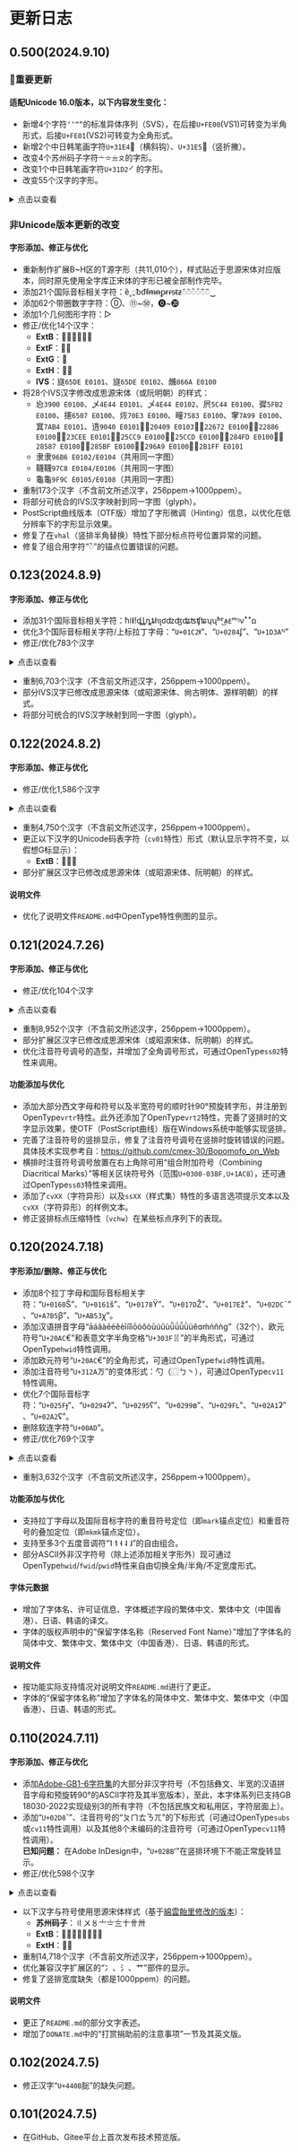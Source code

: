 # 更新日志
## 0.500(2024.9.10)
### 🎉重要更新
#### 适配Unicode 16.0版本，以下内容发生变化：
- 新增4个字符`‘’“”`的标准异体序列（SVS），在后接`U+FE00`(VS1)可转变为半角形式，后接`U+FE01`(VS2)可转变为全角形式。
- 新增2个中日韩笔画字符`U+31E4`㇤（横斜钩）、`U+31E5`㇥（竖折撇）。
- 改变4个苏州码子字符`〦〧〨〩`的字形。
- 改变1个中日韩笔画字符`U+31D2`㇒的字形。
- 改变55个汉字的字形。
<details>
<summary>点击以查看</summary>

-   - **URO**：鿽
    - **ExtA**：㐍†㐎†㐟†㐠†㐢†㓙†㔔†㕾†㖋†㖌†㖍†㖎†㖙†㖚†㖛†㖜†㖝†㖯†㖰†㖲†㖳†㗟†㗠†㗡†㗯†㘏†㘒†㤀†㪳†㫈†㾱†䎞†䜳†
    - **ExtB**：𠏘𠾺𡄨𢯘𥇀𥑭𥓉𥮟𦬑𦵠𦷾𦼠
    - **ExtC**：𪧨𪶊𫀏𫏖
    - **ExtE**：𫤬𬈜
    - **ExtF**：𭅖
    - **ExtG**：𰶑
    - **ExtH**：𲉨
    * 注：画†的汉字仅Unicode码表字形（`cv01`）发生改变，默认映射的字形不变。
</details>

### 非Unicode版本更新的改变
#### 字形添加、修正与优化
- 重新制作扩展B~H区的T源字形（共11,010个），样式贴近于思源宋体对应版本，同时原先使用全字库正宋体的字形已被全部制作完毕。
- 添加21个国际音标相关字符：ȅ˳◌͈ᵬᵭᵮᵯᵰᵱᵲᵳᵴᵵᵶ◌᷄◌᷅◌᷆◌᷇◌᷈◌᷉‿
- 添加62个带圈数字字符：⓪、⑪~㊿，⓿~⓴
- 添加1个几何图形字符：▷
- 修正/优化14个汉字：
    - **ExtB**：𡇂𤬼𤬽𥒨𥱨𩱜
    - **ExtF**：𭧹𮇸
    - **ExtG**：𰶗
    - **ExtH**：𲉟𲎥
    - **IVS**：旞󠄁`65DE E0101`、旞󠄂`65DE E0102`、虪󠄀`866A E0100`
- 将28个IVS汉字修改成思源宋体（或阮明朝）的样式：
    - 㤀󠄀`3900 E0100`、乄󠄁`4E44 E0101`、乄󠄂`4E44 E0102`、屄󠄀`5C44 E0100`、徲󠄀`5FB2 E0100`、攇󠄀`6507 E0100`、烣󠄀`70E3 E0100`、疃󠄀`7583 E0100`、窙󠄀`7A99 E0100`、窴󠄁`7AB4 E0101`、遀󠄁`9040 E0101`、𠐉󠄃`20409 E0103`、𢙲󠄀`22672 E0100`、𢢆󠄀`22886 E0100`、𣳮󠄁`23CEE E0101`、𥳉󠄀`25CC9 E0100`、𥳍󠄀`25CCD E0100`、𨓽󠄀`284FD E0100`、𨖇󠄀`28587 E0100`、𨖿󠄀`285BF E0100`、𩚩󠄀`296A9 E0100`、𫇿󠄁`2B1FF E0101`
    - 隶󠄂隶󠄄`96B6 E0102/E0104`（共用同一字图）
    - 韈󠄄韈󠄆`97C8 E0104/E0106`（共用同一字图）
    - 龜󠄅龜󠄈`9F9C E0105/E0108`（共用同一字图）
- 重制173个汉字（不含前文所述汉字，256ppem→1000ppem）。
- 将部分可统合的IVS汉字映射到同一字图（glyph）。
- PostScript曲线版本（OTF版）增加了字形微调（Hinting）信息，以优化在低分辨率下的字形显示效果。
- 修复了在`vhal`（竖排半角替换）特性下部分标点符号位置异常的问题。
- 修复了组合用字符“◌̏”的锚点位置错误的问题。

## 0.123(2024.8.9)
#### 字形添加、修正与优化
- 添加31个国际音标相关字符：ħǀǁǃȡȴȵȶɫɿʅʛʣʤʥʦʧʨʮʯʱˤ͜ᴀᴇᵐᵑⱱꜛꜜꭥ
- 优化3个国际音标相关字符/上标拉丁字母：“`U+01C2`ǂ”、“`U+0284`ʄ”、“`U+1D3A`ᴺ”
- 修正/优化783个汉字
<details>
<summary>点击以查看</summary>

-   - **ExtB**：𠇛𠗴𠜔𠧰𡖹𡙂𡚍𡭪𡱎𡱠𡳟𢅍𢑤𢑼𢑽𢓖𢘪𢜵𢡗𢥰𢰡𢱴𢴯𢹎𢻛𢿌𣆧𣐉𣔏𣕔𣡷𣤁𣥎𣥩𣧅𣧕𣨴𣯅𣯚𣳳𣵞𣷛𣸉𣹆𣿘𤁴𤃿𤈕𤊼𤌒𤌸𤌻𤎃𤎊𤎣𤎥𤏙𤏹𤐞𤐬𤐭𤑌𤑪𤑽𤒃𤒗𤒜𤓜𤓦𤕐𤖫𤗓𤗩𤗭𤗵𤘛𤘧𤙼𤛌𤛟𤛼𤜸𤜺𤝛𤞉𤟣𤟬𤟶𤠺𤡙𤡤𤡫𤣌𤣔𤥛𤧝𤧵𤨛𤪉𤪰𤪾𤫆𤫌𤫧𤭺𤰌𤰨𤰫𤱑𤱦𤱿𤲜𤲭𤲴𤳣𤴗𤴟𤼷𤼾𤽓𤽖𤽻𤾁𤾉𤾣𤾿𤿋𤿽𥀒𥀕𥀯𥀷𥁂𥁎𥁓𥁖𥂯𥂸𥃇𥃈𥃔𥃩𥄊𥄒𥅏𥅕𥆢𥆮𥆴𥇝𥇡𥇫𥈄𥈈𥈏𥉁𥊱𥊸𥊾𥋄𥋭𥌖𥌘𥍇𥍿𥎤𥎼𥏬𥏰𥐁𥑱𥓀𥓨𥔏𥔐𥔨𥕆𥕙𥗉𥗋𥗑𥗔𥗙𥗤𥗥𥘣𥞧𥟜𥟯𥠌𥠜𥠻𥡎𥡖𥡻𥢔𥢣𥢮𥢰𥣜𥣥𥣫𥤈𥤎𥨊𥫪𥬪𥭥𥭬𥭳𥮤𥮮𥮯𥯕𥯣𥯬𥰰𥰳𥱂𥲉𥲔𥲦𥲪𥲭𥳜𥳸𥳹𥴒𥵒𥵢𥵵𥵶𥵼𥶖𥶟𥶢𥷄𥷐𥷔𥷙𥷟𥷱𥹆𥹹𥺜𥼓𥽃𥽒𦉶𦊗𦋇𦋳𦌃𦌋𦌓𦌡𦌭𦍈𦍬𦏗𦒾𦓀𦓔𦓘𦓢𦘡𦙡𦛹𦜉𦜎𦜳𦝸𦞈𦞞𦠌𦡘𦡩𦡼𦢊𦢭𦢯𦢰𦢹𦣉𦤁𦤗𦤿𦥣𦥱𦦋𦦐𦦔𦦥𦦾𦫔𦫜𦫞𦫟𦬒𦬡𦭾𦮇𦮕𦮮𦰮𦰲𦱵𦴁𦴆𦴈𦶐𦷙𦷢𦸢𦺺𦺻𦺾𦻋𦻎𦼌𦼐𦼳𦼴𦽋𦽢𦽩𦽭𦾑𦾺𦿆𧀆𧀘𧀪𧀫𧀬𧀭𧀵𧁰𧁾𧂊𧂋𧂦𧃜𧃢𧃬𧃱𧄏𧄙𧄻𧅀𧅡𧅾𧆗𧇿𧈔𧋚𧌌𧌒𧌛𧌝𧌡𧍓𧍭𧍵𧎄𧏄𧏍𧏥𧐀𧐓𧐭𧐮𧐯𧐰𧑘𧑬𧑮𧒁𧒃𧒢𧓜𧓩𧓽𧓾𧔁𧔱𧕦𧕵𧖠𧖯𧖺𧖽𧗛𧢆𧯁𧯢𧰆𧰚𧰬𧰭𧱗𧲐𧲢𧲶𧳿𧴌𧴓𧴦𧶻𧷅𧷌𧹈𧹾𧺄𧺳𧻜𧻫𧻬𧻻𧻽𧼟𧾜𧾶𧿕𧿮𨀔𨀭𨁞𨁢𨂬𨂸𨃦𨄆𨄎𨅨𨅲𨅴𨇅𨇫𨋈𨋬𨌐𨌦𨌸𨏓𨏮𨐃𨛛𨛷𨛹𨝌𨝟𨝩𨝬𨞃𨞢𨞷𨟋𨧏𨧭𨧳𨧴𨨬𨩹𨪄𨪎𨪖𨪻𨫖𨭊𨭹𨮆𨮓𨮪𨮰𨮷𨮾𨯀𨯜𨯺𨰵𨰷𨴡𨵉𨵫𨵴𨵵𨷮𨹤𨺅𨺬𨻾𨼖𨽫𨾂𨾄𩇧𩇨𩈊𩈟𩈦𩉀𩉖𩊢𩊷𩌊𩌤𩌿𩍁𩍄𩍩𩎑𩐆𩐉𩐍𩐎𩐏𩐖𩑛𩓺𩔘𩔞𩔤𩖋𩖏𩖒𩖧𩗝𩗸𩘃𩘡𩘵𩘺𩙎𩙐𩙖𩚁𩠮𩠰𩡍𩡟𩡷𩢚𩣦𩦛𩧒𩧕𩧗𩵑𩸊𩸓𩹌𩹒𩹞𩹼𩺟𩺷𩻉𩻞𩻯𩼐𩼛𩼥𩽅𩽍𩽘𩽣𩽬𩽯𩾘𩾜𩾣𩾸𩿼𪀧𪁊𪁐𪁯𪁻𪂅𪂜𪂝𪂡𪂩𪃉𪃌𪄁𪄐𪄗𪄭𪄯𪅈𪅊𪅗𪅺𪅼𪆙𪆜𪆺𪇀𪇆𪇈𪇙𪇞𪇠𪇺𪇾𪈇𪈈𪈌𪈔𪈞𪈱𪉳𪌛𪍙𪍝𪍤𪍪𪍫𪎃𪑆𪑓𪑹𪑻𪒃𪒍𪒚𪒢𪒣𪒩𪒺𪓁𪓕𪓛𪓣𪓤𪓨𪓲𪓻𪔀𪔐𪚾𪚿
    - **ExtC**：𪝶𪟰𪠦𪡒𪨳𪮓𪮾𪯘𪱞𪲴𪳚𪴸𪽧𫊼𫖐𫛵𫜑𫜓𫜔
    - **ExtE**：𫤂𫤵𫥦𫥹𫦆𫦛𫧺𫩈𫩲𫪔𫬴𫭄𫯴𫯶𫲜𫴈𫵪𫶦𫶭𫸞𫹿𫻨𫻿𫽏𬅡𬅰𬆐𬇻𬈒𬋮𬌪𬍈𬏙𬐔𬐳𬖳𬙕𬙦𬙳𬚮𬛱𬛶𬝙𬝼𬞗𬢹𬥒𬥝𬥫𬨀𬪡𬪥𬯕𬱊𬹎𬹞𬹠𬹡𬹢
    - **ExtF**：𭃏𭃐𭓁𭚛𭥊𭨢𭫣𭮜𮁒𮅌𮇠𮑆𮔾𮕏𮝃
    - **ExtG**：𰒠𰔹𰕒𰖦𰖾𰝭𰝵𰟝𰠌𰠰𰢕𰦋𰩱𰪚𰮶𰯕𰯚𰯞𰯤𰯫𰰃𰰙𰰼𰻿𰽈𱄲𱄷
    - **IVS**: 倰󠄁`5030 E0101`、啇󠄁`5547 E0101`、噂󠄃`5642 E0103`、 夅󠄁`5905 E0101`、挽󠄂`633D E0102`、泧󠄁`6CE7 E0101`、猶󠄄`7336 E0104`、猶󠄅`7336 E0105`、筵󠄃`7B75 E0103`、迣󠄁`8FE3 E0101`、迱󠄂`8FF1 E0102`、逯󠄁`902F E0101`、遨󠄁`9068 E0101`、遨󠄂`9068 E0102`、釁󠄃`91C1 E0103`、鏠󠄀`93E0 E0100`、霆󠄂`9706 E0102`、韠󠄁`97E0 E0101`、鱁󠄂`9C41 E0102`
</details>

- 重制6,703个汉字（不含前文所述汉字，256ppem→1000ppem）。
- 部分IVS汉字已修改成思源宋体（或昭源宋体、尙古明体、源样明朝）的样式。
- 将部分可统合的IVS汉字映射到同一字图（glyph）。
## 0.122(2024.8.2)
#### 字形添加、修正与优化
- 修正/优化1,586个汉字
<details>
<summary>点击以查看</summary>

-   - **ExtB**：𠀚𠀬𠀸𠁩𠂦𠃁𠄑𠅡𠅹𠅽𠆒𠆮𠆶𠆹𠆺𠈩𠊏𠊭𠊶𠋤𠋴𠌕𠌠𠌬𠍜𠍡𠎟𠎡𠎯𠎰𠎳𠏇𠏾𠐂𠐽𠐿𠑍𠑑𠑞𠑣𠑯𠑵𠒁𠒆𠓜𠓶𠓸𠔇𠔸𠕝𠕟𠕪𠕰𠕹𠖗𠖟𠖪𠖵𠗍𠘋𠘤𠘽𠙗𠙥𠙺𠚃𠚊𠚗𠚠𠚻𠛂𠛘𠛝𠛦𠛲𠜇𠜊𠜩𠝙𠝥𠝩𠝽𠞽𠟃𠟉𠟡𠟭𠟴𠟷𠠌𠠍𠠤𠠥𠠧𠡡𠡫𠡸𠡹𠢃𠢕𠢠𠢣𠢪𠢵𠢺𠣇𠣉𠣣𠣥𠣨𠣮𠣹𠤉𠤚𠤝𠤱𠤻𠥃𠥌𠥕𠥖𠥚𠥜𠥟𠥦𠦁𠦋𠦨𠧑𠧢𠨂𠨆𠨗𠨟𠨣𠨦𠨩𠩍𠩹𠪪𠪯𠪶𠬀𠬘𠬥𠬫𠬰𠬼𠬿𠭆𠭉𠭏𠭘𠭙𠭜𠭣𠭧𠭰𠭶𠭽𠭾𠮆𠮎𠮘𠳅𠳍𠴀𠴯𠴾𠴿𠵪𠵬𠶫𠶰𠶵𠶾𠶿𠷆𠷟𠷼𠸹𠹄𠹆𠹐𠺞𠻖𠽣𠽴𠽷𠽼𠾑𠿓𠿝𡀐𡀸𡁨𡂝𡂦𡃠𡃥𡃪𡃸𡄗𡄛𡅱𡅶𡆐𡆔𡇠𡇶𡇾𡈯𡈵𡉄𡊴𡋡𡋪𡋫𡋳𡋶𡌫𡍊𡍳𡍴𡍸𡎕𡎧𡎷𡎹𡏀𡏘𡏙𡏫𡏴𡐎𡐏𡐢𡐩𡑁𡑃𡑅𡑊𡑐𡑠𡑦𡑷𡑹𡑺𡒏𡒒𡒖𡒤𡒩𡒼𡓑𡓙𡓝𡓲𡓴𡓵𡔅𡔇𡔈𡔌𡔕𡔨𡔰𡔱𡔵𡔸𡕂𡕌𡕛𡕼𡖄𡖚𡖳𡗕𡗛𡗱𡗽𡘍𡘨𡙊𡙔𡙙𡙮𡙳𡙷𡚇𡚓𡛑𡝍𡞣𡞮𡣍𡣎𡤺𡥠𡦎𡩂𡩄𡩪𡪘𡫏𡬰𡬺𡬻𡭆𡭓𡭠𡮟𡮡𡯌𡯐𡯕𡯖𡯙𡯢𡯥𡯨𡯰𡯴𡯺𡯻𡯽𡯿𡰎𡰧𡰳𡰸𡱃𡱋𡱌𡱜𡱯𡱲𡱽𡲂𡲕𡲜𡲴𡳆𡳈𡳬𡳸𡴑𡴠𡴺𡴻𡵀𡶓𡷘𡺡𡻡𡾹𡿼𢀚𢀠𢀣𢀪𢀷𢀾𢁂𢁛𢁝𢁤𢁬𢁳𢁹𢂋𢂺𢃹𢄁𢄅𢄉𢄗𢄜𢄞𢄤𢄬𢅉𢅊𢅠𢅸𢅽𢆌𢆛𢌦𢌵𢌾𢍈𢍖𢍗𢍚𢍯𢍱𢐻𢑑𢑕𢑯𢑸𢒃𢒊𢒜𢒲𢒴𢓞𢓼𢔗𢕏𢕞𢕺𢖃𢖔𢘖𢘗𢘺𢙷𢚦𢚬𢛖𢛝𢛪𢜣𢜦𢜩𢜮𢜯𢜹𢝑𢝓𢝔𢝲𢝺𢝼𢞎𢞧𢟡𢟨𢟽𢡃𢡶𢢎𢣍𢣞𢣟𢣲𢣳𢤂𢤅𢤈𢤋𢤔𢤘𢤙𢤫𢤰𢤶𢤷𢥡𢦑𢦖𢦝𢦡𢦤𢦳𢦹𢦺𢧕𢧙𢧠𢧶𢧹𢨇𢨗𢨮𢩂𢩈𢩌𢩏𢩓𢩔𢩖𢩞𢩠𢪎𢪺𢬫𢬬𢮋𢮢𢰣𢱳𢱺𢳌𢳗𢴡𢴱𢵇𢷌𢸯𢹄𢹏𢹙𢹰𢹳𢻣𢼀𢼠𢼥𢼱𢼹𢽀𢽸𢾦𢿩𢿷𣀄𣀍𣀔𣀘𣀙𣀦𣀿𣁀𣁙𣁻𣂑𣂼𣃇𣅦𣅷𣆎𣇖𣇯𣈌𣉺𣊝𣊪𣊵𣊸𣋍𣋗𣌘𣌭𣌼𣍄𣍤𣎨𣏝𣏶𣏸𣐃𣑧𣑨𣒸𣓇𣓘𣓚𣓛𣓜𣔖𣕊𣕎𣖾𣗲𣗺𣗻𣘪𣙲𣙴𣙽𣚄𣚏𣚤𣛓𣛺𣜨𣜽𣝆𣝎𣝜𣞹𣞺𣟈𣟉𣟎𣟑𣟼𣡗𣡠𣡰𣡼𣢀𣢭𣢰𣣐𣣰𣣾𣤛𣤴𣤷𣥋𣥔𣥶𣥿𣦀𣦐𣦞𣦨𣦫𣦴𣨀𣨗𣨬𣩉𣩪𣩭𣩺𣩾𣪡𣫉𣫘𣫜𣫝𣫥𣫶𣬎𣬐𣬔𣬕𣮳𣯨𣰄𣰆𣰚𣰧𣰸𣱁𣱉𣱕𣱜𣱯𣱻𣲃𣲎𣲔𣲝𣲢𣳣𣴕𣴡𣶠𣸎𣸐𣸑𣹈𣹑𣹢𣹬𣹹𣹻𣺇𣺱𣺳𣼙𣼥𣽈𣽉𣽔𣾥𣾰𣿢𤀢𤀥𤀦𤀲𤀵𤂃𤂸𤂾𤃘𤃫𤃹𤄨𤅌𤅠𤅽𤆆𤆋𤆚𤆜𤆽𤇠𤈑𤈗𤈥𤈫𤉴𤊛𤊝𤊮𤋆𤌐𤏞𤑴𤑶𤑺𤔒𤕢𤕱𤕳𤕽𤕾𤖌𤖐𤖟𤗺𤘑𤚄𤚷𤛙𤜃𤟩𤫬𤫼𤬕𤬘𤬛𤬜𤬤𤬦𤭌𤭑𤮭𤯎𤱁𤱉𤱓𤲒𤳼𤴞𤴴𤵰𤶌𤶝𤷀𤷙𤷜𤷨𤸀𤸋𤸬𤸶𤸹𤹉𤹝𤺜𤻀𤻵𤼈𥁱𥃐𥄇𥆆𥆦𥆸𥋀𥋰𥌲𥍁𥑕𥔊𥕡𥕺𥕼𥚪𥝄𥝈𥝊𥟷𥡁𥢁𥢖𥣤𥤴𥤵𥤽𥥎𥥔𥥠𥥡𥥹𥥺𥦒𥦞𥦥𥦫𥦶𥦺𥦻𥦿𥧃𥧋𥧑𥧕𥧚𥧛𥧝𥧠𥧬𥧮𥧰𥧱𥧲𥧵𥧶𥧸𥧾𥨅𥨇𥨉𥨍𥨐𥨒𥨓𥨘𥨤𥨱𥨶𥨹𥩁𥩅𥩆𥩔𥩼𥪛𥪿𥫉𥮢𥯯𥯲𥰀𥱧𥲇𥳪𥴧𥴹𥶘𥶫𥷬𥺣𥿏𥿞𥿩𥿭𥿱𥿷𦀙𦁄𦁇𦁷𦂂𦂋𦂑𦂚𦃢𦃫𦄯𦄱𦅒𦅓𦅵𦆍𦆡𦆢𦆧𦇸𦉃𦉝𦉢𦋪𦍇𦍱𦎄𦎇𦎤𦎪𦏜𦏨𦐗𦐡𦑂𦑋𦑻𦒟𦓻𦕉𦖎𦖥𦗚𦗧𦗭𦙧𦚙𦜻𦞘𦠃𦣟𦣽𦤂𦤆𦤊𦤍𦤳𦤵𦤻𦥂𦥋𦥐𦦇𦦈𦦑𦦒𦦙𦦣𦦤𦦪𦦯𦦺𦦻𦧅𦨲𦩙𦪀𦪮𦪰𦫉𦫒𦫶𦫻𦭟𦮓𦯄𦯆𦯋𦯍𦯘𦯩𦯫𦯭𦰷𦰺𦱌𦱘𦱚𦱡𦱨𦱪𦱴𦱶𦱹𦳠𦳴𦳺𦴃𦴔𦴙𦴜𦵤𦵬𦵲𦵳𦵴𦵵𦵶𦵹𦶋𦷝𦷠𦷲𦷳𦷶𦷿𦸂𦸌𦸕𦸫𦸱𦹪𦺊𦻍𦼉𦼓𦽡𦿛𧂖𧃗𧃙𧃚𧄾𧅍𧇏𧇑𧇝𧇭𧇻𧈌𧈗𧈞𧐜𧕕𧗣𧗫𧘦𧘨𧘩𧙩𧚒𧚲𧛙𧛫𧜈𧜝𧜫𧜬𧝒𧝸𧝾𧞂𧞃𧞏𧞚𧞫𧡤𧡩𧡬𧢦𧢫𧢬𧢰𧢱𧢾𧣁𧣥𧣯𧣿𧤅𧤊𧤡𧤪𧥕𧥘𧥝𧥲𧥿𧦎𧦒𧦥𧦫𧦬𧧁𧧔𧧟𧧹𧨭𧨻𧩖𧩠𧩥𧩳𧫋𧫜𧫟𧫣𧫧𧫷𧬊𧬌𧭍𧭐𧭒𧭳𧭹𧭺𧭻𧮊𧮎𧮑𧮥𧰛𧲜𧵒𧹷𧹺𧺜𧺲𧺹𧺿𧻎𧻔𧻖𧼚𧼨𧼳𧼴𧽉𧽊𧽕𧽝𧽞𧽠𧽣𧽥𧽦𧽧𧽴𧽶𧽷𧽿𧾍𨁀𨂓𨅩𨈔𨈗𨈺𨈼𨉃𨉝𨉬𨊀𨊆𨊓𨊖𨋿𨍔𨐴𨓀𨓟𨓱𨓹𨔚𨔜𨔪𨔬𨔹𨕔𨕕𨖐𨖱𨖹𨗼𨘕𨘳𨘵𨙺𨙼𨚏𨚑𨚖𨛀𨛂𨛄𨛝𨜆𨜉𨜘𨝑𨞀𨞈𨞊𨞾𨟄𨟆𨟎𨟪𨠀𨠤𨠷𨡐𨡤𨡪𨡳𨢛𨢡𨢢𨢧𨣇𨣊𨣔𨣦𨣯𨣶𨮖𨮲𨯢𨱥𨱧𨱿𨲁𨲣𨲼𨴚𨸑𨸳𨹌𨹩𨹾𨺔𨺜𨺦𨺵𨻑𨻒𨻔𨻭𨻺𨻻𨼍𨼐𨼿𨽌𨽎𨽨𨾁𨾅𨾆𨾋𨾌𨾐𨾛𨾦𨾩𨾶𨾹𨾺𨿩𨿵𨿶𩀀𩀄𩀅𩀊𩀠𩀥𩀧𩀮𩁂𩁕𩁚𩁥𩁪𩁰𩃌𩃞𩃶𩅧𩅾𩆀𩆚𩈱𩉆𩋓𩎒𩎗𩎘𩎙𩎜𩎫𩎮𩎵𩎽𩏉𩏌𩏏𩏐𩏔𩏚𩏜𩏠𩏨𩏵𩐐𩐕𩐧𩐱𩐻𩖉𩖢𩘅𩘚𩘜𩙒𩙔𩚏𩜾𩝸𩞂𩟷𩟸𩡼𩢘𩣿𩤟𩤧𩤹𩥁𩥗𩥵𩦣𩦺𩦼𩧆𩩭𩪧𩫺𩬂𩬓𩬵𩬷𩬹𩭒𩭚𩭯𩭳𩮏𩮒𩮖𩮙𩮠𩮰𩯃𩯓𩯘𩯡𩯤𩯱𩯸𩱔𩱙𩳻𩴄𩴋𩴭𩸖𩸡𩸪𩺃𩺯𩾮𩿅𪀋𪀘𪀝𪁍𪁧𪁲𪁷𪁿𪂑𪂣𪂦𪂪𪂫𪂭𪃂𪃜𪅏𪅚𪆎𪆪𪇂𪇉𪇥𪇹𪈰𪉀𪉵𪊍𪊏𪊨𪊩𪊱𪋅𪋆𪋚𪋜𪋨𪋩𪋹𪎞𪎣𪎨𪎪𪎲𪐮𪑧𪑮𪑱𪑼𪒥𪓃𪓓𪓡𪓮𪓰𪓹𪓼𪓾𪔆𪔥𪔫𪔹𪔺𪔽𪔾𪕀𪕂𪕃𪕇𪕎𪕏𪕒𪕓𪕔𪕚𪕝𪕠𪕤𪕦𪕧𪕨𪕩𪕬𪕯𪕴𪕷𪕸𪕹𪕺𪕾𪖉𪖊𪖍𪖣𪖿𪗐𪗣𪗥𪗭𪗮𪗸𪘋𪘔𪘗𪘥𪘭𪘴𪘻𪘼𪙱𪚌𪚙𪚞𪚢𪚷𪚼𪛂
    - **ExtC**：𪝥𪟱𪧒𪧯𪧳𪫛𪭖𪰄𪴿𪵓𪵣𫌰𫎺𫎽𫜌𫜜
    - **ExtE**：𫤶𫤷𫧚𫨧𫨪𫩞𫮘𫯷𫰩𫰶𫱲𫱴𫲌𫲶𫲹𫳆𫳊𫳌𫳔𫳣𫳦𫳯𫳰𫳼𫴎𫴛𫴪𫶖𫶹𫸁𫸢𫸲𫺟𬀇𬆩𬆳𬎬𬔟𬛨𬛳𬜂𬡑𬡝𬡼𬣃𬥕𬦐𬩗𬩫𬪱𬪷𬰎𬸺𬹟𬺠
    - **ExtF**：𭁑𭖕𭚭𮆩𮓎𮖏𮚵
    - **ExtG**：𰆂𰆨𰍒𰎊𰒇𰗷𰘒𰙇𰚌𰝘𰞆𰟹𰠣𰢜𰢟𰢥𰣡𰥫𰥱𰮨𰲝𰴍𰶫𰶮𰷷𰺼𰻻𰽌𱀲𱀾𱁎𱁿𱂀𱄐𱆐𱈧𱈿𱉄
</details>

- 重制4,750个汉字（不含前文所述汉字，256ppem→1000ppem）。
- 更正以下汉字的Unicode码表字符（`cv01`特性）形式（默认显示字符不变，以假想G标显示）：
    - **ExtB**：𠋆𡺎𦻘
- 部分扩展区汉字已修改成思源宋体（或昭源宋体、阮明朝）的样式。
#### 说明文件
- 优化了说明文件`README.md`中OpenType特性例图的显示。
## 0.121(2024.7.26)
#### 字形添加、修正与优化
- 修正/优化104个汉字
<details>
<summary>点击以查看</summary>

-   - **ExtB**：𠆜𡀕𡄱𡆞𡕜𡖽𡙧𡜚𡨓𢐼𢴞𢸝𢿔𣚓𤃅𤄋𤎏𤎟𤑈𤓺𤭶𤰡𤺦𤼕𤽵𥡾𥨗𥴿𦁜𦍓𦨤𦩳𦴘𦾖𧄺𧒬𧞐𧭩𧮯𧻐𧻪𧻭𧼍𨇵𨎭𨒈𨘬𨢩𨤲𨱪𨱽𨽖𨾲𨿫𩅠𩆈𩆥𩏮𩕵𩘄𩛒𩞃𩩶𩳹𩵀𪋙𪏂𪕁𪕐𪘟𪙬𪛁𪛇
    - **ExtC**：𪜘𪜚𪲂𫂷
    - **ExtE**：𫡔𫡪𫡭𫡮𫡯𫦇𫧦𫫤𫬊𫴍𫴜𫴽𬀫𬏹𬦼𬲑
    - **ExtH**：𱎃𱎋𱎌𱔩𱙨𱥭𱺇𱿄𲃼𲄆𲋓
</details>

- 重制8,952个汉字（不含前文所述汉字，256ppem→1000ppem）。
- 部分扩展区汉字已修改成思源宋体（或昭源宋体、阮明朝）的样式。
- 优化注音符号调号的造型，并增加了全角调号形式，可通过OpenType`ss02`特性来调用。
#### 功能添加与优化
- 添加大部分西文字母和符号以及半宽符号的顺时针90°预旋转字形，并注册到OpenType`vrtr`特性。此外还添加了OpenType`vrt2`特性，完善了竖排时的文字显示效果，使OTF（PostScript曲线）版在Windows系统中能够实现竖排。
- 完善了注音符号的竖排显示，修复了注音符号调号在竖排时旋转错误的问题。具体技术实现参考自：https://github.com/cmex-30/Bopomofo_on_Web
- 横排时注音符号调号放置在右上角除可用“组合附加符号（Combining Diacritical Marks）”等相关区块符号外（范围`U+0300-038F,U+1AC8`），还可通过OpenType`ss03`特性来调用。
- 添加了`cvXX`（字符异形）以及`ssXX`（样式集）特性的多语言选项提示文本以及`cvXX`（字符异形）的样例文本。
- 修正竖排标点压缩特性（`vchw`）在某些标点序列下的表现。
## 0.120(2024.7.18)
#### 字形添加/删除、修正与优化
- 添加8个拉丁字母和国际音标相关字符：“`U+0160`Š”、“`U+0161`š”、“`U+0178`Ÿ”、“`U+017D`Ž”、“`U+017E`ž”、“`U+02DC`˜”、“`U+A7B5`ꞵ”、“`U+AB53`ꭓ”。
- 添加汉语拼音字母“āáǎàēéěèīíǐìōóǒòūúǔùǖǘǚǜüêɑḿńňǹɡ”（32个）、欧元符号“`U+20AC`€”和表意文字半角空格“`U+303F`〿”的半角形式，可通过OpenType`hwid`特性调用。
- 添加欧元符号“`U+20AC`€”的全角形式，可通过OpenType`fwid`特性调用。
- 添加注音符号“`U+312A`ㄪ”的变体形式：勺（⿴ㄅ丶），可通过OpenType`cv11`特性调用。
- 优化7个国际音标字符：“`U+025F`ɟ”、“`U+0294`ʔ”、“`U+0295`ʕ”、“`U+0299`ʙ”、“`U+029F`ʟ”、“`U+02A1`ʡ”、“`U+02A2`ʢ”。
- 删除软连字符“`U+00AD`­”。
- 修正/优化769个汉字
<details>
<summary>点击以查看</summary>

-   - **ExtB**：𠁏𠎱𠒾𠓽𠗨𠙬𠛒𠜷𠢆𠣀𠧘𠧡𠫠𠴷𠵤𠵹𠷔𠸰𠸳𠹔𠻤𠾰𠾲𠿡𡁀𡁎𡂙𡂧𡂩𡃢𡃩𡃯𡅥𡅾𡉙𡘏𡘐𡘬𡙀𡙬𡙻𡛿𡜷𡝏𡝑𡝡𡟳𡠉𡠗𡠹𡡖𡡛𡢁𡢎𡣡𡣯𡣿𡤋𡤛𡤞𡤸𡥜𡦣𡦱𡧒𡧚𡧤𡧪𡧰𡨆𡨞𡨢𡨾𡩝𡩦𡩨𡩻𡪏𡪙𡪡𡪤𡪴𡫞𡫤𡫬𡬅𡬓𡭷𡮿𡯍𡱷𡲠𡲪𡳙𡳡𡴟𡴮𡴼𡵖𡵵𡶌𡶏𡶲𡷋𡷗𡷛𡷡𡷨𡷽𡷿𡸅𡸟𡸤𡸫𡸬𡹊𡹋𡹐𡹙𡹜𡹴𡹶𡺂𡺟𡺠𡺷𡻊𡻞𡻟𡻻𡼚𡼺𡽜𡽬𡽽𡾝𡾺𡾿𡿉𢀶𢃂𢄆𢄐𢄨𢅂𢅢𢅨𢈃𢉈𢉘𢉫𢉹𢊗𢊺𢋒𢍨𢎕𢎖𢏩𢏪𢏼𢐝𢑌𢑷𢒱𢔘𢕈𢕛𢕾𢗙𢛠𢜶𢝃𢞘𢞰𢟿𢥁𢥯𢦗𢧘𢧰𢧾𢨁𢨌𢨪𢩆𢩕𢩗𢩘𢩢𢪍𢪪𢬴𢲘𢳋𢴨𢵂𢶂𢶳𢸆𢸬𢺄𢺕𢺢𢻻𢽍𢽛𢾁𢾑𢿨𢿭𣀎𣀤𣀩𣀷𣀻𣁊𣃪𣃼𣃽𣃿𣄑𣄕𣄣𣄮𣄰𣆍𣊄𣋥𣏣𣚍𣛻𣝒𣝘𣟅𣟱𣠐𣢎𣢐𣢚𣣷𣤂𣤃𣤠𣤦𣤱𣥊𣥻𣥼𣧒𣧖𣩹𣩻𣪄𣪇𣪐𣪫𣪳𣫩𣯋𣯌𣯛𣯲𣲡𣳝𣴪𣶌𣹦𣻣𣻦𣼚𣽢𣽲𣾤𣾨𣾲𣿄𤁢𤂁𤄘𤄧𤅑𤆙𤆰𤆴𤉝𤉧𤌆𤌉𤌽𤎧𤎮𤎷𤏭𤑾𤔚𤔰𤕭𤗶𤙾𤚈𤚎𤚜𤚪𤚫𤛆𤛎𤛛𤜄𤟏𤟫𤠯𤢢𤢪𤦇𤩉𤩣𤩨𤩪𤪐𤪑𤬖𤭎𤭦𤮁𤮕𤮖𤯢𤲗𤶆𤷊𤷸𤸃𤸲𤹊𤺎𤻈𤻢𤻲𤼋𤽰𤿯𥀊𥀰𥁅𥃀𥃏𥄳𥅟𥅢𥅥𥇐𥉸𥊭𥋑𥋫𥎗𥏕𥏭𥐃𥔑𥕇𥕳𥗶𥚬𥚼𥛙𥜣𥜶𥝑𥟔𥟽𥠎𥠴𥡤𥢑𥣩𥥨𥧷𥧻𥨝𥩂𥮪𥸨𥻈𥻉𥻫𥻰𥼇𥼊𥽏𦃉𦃍𦄘𦄙𦄜𦅄𦅏𦆃𦆇𦆬𦆿𦈪𦈫𦈸𦊐𦊰𦋣𦋯𦋵𦌁𦏷𦐆𦐟𦐨𦐼𦒝𦒪𦗐𦘤𦙴𦛀𦜶𦜼𦝚𦟅𦟔𦟘𦠒𦡀𦢻𦥆𦥍𦥎𦦅𦨓𦩖𦩗𦲭𦴐𦸓𦼊𦽲𦾓𦾫𦿓𧀍𧀢𧂠𧂥𧅆𧆌𧈂𧈽𧉍𧉜𧉢𧌈𧍫𧏩𧏹𧐴𧑅𧑔𧑕𧒱𧓄𧓬𧓺𧔧𧔨𧖊𧖍𧗉𧗋𧗜𧜊𧝫𧠨𧣹𧤈𧥁𧧠𧨛𧩁𧩗𧩜𧩴𧩾𧬎𧬿𧭤𧭸𧭽𧰓𧰥𧰯𧱉𧱵𧲀𧵧𧸛𧸧𧸸𧸿𧻧𧻰𧼞𧽟𧽻𧾉𧾚𧾢𨀇𨁌𨁷𨃠𨅙𨅪𨆨𨇰𨈙𨉤𨉵𨌋𨍕𨍨𨍴𨍹𨎈𨎍𨏊𨏲𨐱𨓼𨖺𨗤𨗪𨡕𨣑𨣝𨣰𨦗𨦷𨧒𨧩𨪋𨪴𨬙𨮔𨰅𨱩𨲋𨲥𨲨𨴤𨵂𨷘𨷳𨺥𨼣𨾣𨾬𩀚𩀷𩁒𩂃𩂄𩂙𩂝𩂥𩂨𩂫𩂴𩂺𩃄𩃔𩃘𩄌𩄗𩄟𩄥𩄪𩄬𩄽𩄾𩅁𩅂𩅃𩅨𩅩𩅪𩆅𩆉𩆌𩆗𩆙𩆫𩆰𩆷𩇒𩇞𩇿𩈎𩊎𩊕𩋾𩎚𩎠𩎨𩎱𩎴𩏑𩏒𩏙𩏪𩏯𩏻𩒜𩔄𩕓𩕠𩕻𩕽𩘂𩘿𩙂𩛹𩛺𩜮𩞆𩟦𩟨𩟮𩟶𩤐𩦡𩦫𩧖𩩥𩩧𩫎𩫒𩫚𩫳𩮝𩮺𩯢𩰁𩲬𩷰𩹔𩹡𩹶𩺝𩺱𩺺𩺼𩻀𩻊𩻖𩼂𩼎𩼔𩼹𩽀𩽎𩽐𩽲𩿉𪂓𪃈𪄀𪊉𪊐𪊒𪊗𪊚𪋏𪋣𪌠𪍉𪍭𪎕𪏋𪏒𪏟𪑀𪑢𪒝𪔮𪔻𪔼𪔿𪕆𪕍𪕕𪕣𪕳𪕽𪖀𪘜𪘯𪙄𪚉𪚊𪚻
    - **ExtC**：𪥪𪧝𪪶𪯙𪯽𪴕𪺈𫀳𫁤𫇓𫖍
    - **ExtE**：𫣬𫧘𫧙𫩁𫬌𫯉𫯎𫯢𫳨𫳮𫳸𫴄𫴅𫴌𫴫𫸠𫸦𫹸𫺐𫾷𫿌𫿏𫿢𬆻𬊆𬌧𬑥𬑪𬗧𬛷𬛼𬢅𬢚𬦒𬦟𬯗𬱇𬳭
    - **ExtF**：𭜰𭨅𭩔𭶈𮇱
    - **ExtG**：𰖑𰟶𰥇𰮌𰯨𱁛𱁨
    - **ExtH**：𱭢
</details>

- 重制3,632个汉字（不含前文所述汉字，256ppem→1000ppem）。
#### 功能添加与优化
- 支持拉丁字母以及国际音标字符的重音符号定位（即`mark`锚点定位）和重音符号的叠加定位（即`mkmk`锚点定位）。
- 支持至多3个五度音调符“˥ ˦ ˧ ˨ ˩”的自由组合。
- 部分ASCII外非汉字符号（除上述添加相关字形外）现可通过OpenType`hwid`/`fwid`/`pwid`特性来自由切换全角/半角/不定宽度形式。
#### 字体元数据
- 增加了字体名、许可证信息、字体概述字段的繁体中文、繁体中文（中国香港）、日语、韩语的译文。
- 字体的版权声明中的“保留字体名称（Reserved Font Name）”增加了字体名的简体中文、繁体中文、繁体中文（中国香港）、日语、韩语的形式。
#### 说明文件
- 按功能实际支持情况对说明文件`README.md`进行了更正。
- 字体的“保留字体名称”增加了字体名的简体中文、繁体中文、繁体中文（中国香港）、日语、韩语的形式。
## 0.110(2024.7.11)
#### 字形添加、修正与优化
- 添加[Adobe-GB1-6字符集](https://github.com/adobe-type-tools/Adobe-GB1)的大部分非汉字符号（不包括彝文、半宽的汉语拼音字母和预旋转90°的ASCII字符及其半宽版本），至此，本字体系列已支持GB 18030-2022实现级别3的所有字符（不包括民族文和私用区，字符层面上）。
- 添加“`U+02D8`˘”、注音符号的“ㄆㄇㄊㄋㄫ”的下标形式（可通过OpenType`subs`或`cv11`特性调用）以及其他8个未编码的注音符号（可通过OpenType`cv11`特性调用）。<br>
**已知问题：** 在Adobe InDesign中，“`U+02BB`ʻ”在竖排环境下不能正常旋转显示。
- 修正/优化598个汉字
<details>
<summary>点击以查看</summary>

-   - **ExtB**：𠄣𠆁𠈨𠈺𠈿𠋽𠌚𠒋𠒨𠔨𠙙𠚆𠛙𠞬𠢽𠣈𠥧𠧟𠧤𠧼𠨀𠩽𠫟𠭕𠮋𠰗𠼜𠼢𡄺𡅟𡇓𡈚𡈳𡋲𡋺𡕈𡕍𡕗𡕻𡘎𡤲𡤳𡧧𡨉𡩅𡩚𡪀𡫧𡫮𡬞𡮚𡰆𡲷𡴚𡴞𡶃𡹿𡻑𡿱𢀁𢀂𢀜𢂸𢃁𢃋𢅇𢅛𢅞𢅷𢉵𢊵𢋓𢋰𢋺𢌂𢌇𢍭𢎴𢑎𢑗𢑚𢑞𢑺𢓻𢗅𢚎𢚮𢛱𢞥𢟰𢡌𢥝𢦞𢦼𢪃𢬽𢮝𢸣𢹜𢺗𢺵𢺾𢻪𢻲𢻶𢼌𢼙𢾂𢾆𢾬𢿒𣀅𣀛𣀧𣀭𣁭𣃅𣄅𣊥𣋟𣍑𣍙𣍭𣙾𣚠𣞕𣠟𣠮𣠸𣡡𣡺𣤎𣤗𣤽𣥀𣥂𣦝𣦡𣦳𣫦𣭺𣯃𣯺𣱑𣴱𣵠𣶄𣶓𣷝𣸠𣹊𣹳𣽎𣽗𤀅𤁫𤂢𤅅𤅡𤅦𤇫𤉱𤌋𤍍𤍾𤎆𤏯𤑖𤓅𤓶𤔀𤔗𤔨𤗠𤚲𤛂𤜘𤜛𤜨𤠵𤢧𤨎𤫕𤬂𤬊𤬞𤬠𤬡𤬢𤬣𤬫𤮐𤮰𤯖𤶟𤶮𤸣𤻰𤾲𤾵𤿑𥀜𥀼𥂻𥃠𥆑𥆲𥈃𥈚𥊃𥌣𥌪𥏁𥏎𥒔𥓓𥔉𥔫𥗞𥙈𥙮𥚡𥛿𥟑𥡡𥥶𥧀𥩐𥪄𥭣𥭰𥲝𥳤𥴳𥵱𥵲𥶕𥸜𥸸𥺛𥻪𥼮𥽶𥾀𥾁𥿅𥿒𦂲𦄓𦅐𦅽𦆩𦇅𦈇𦈞𦉽𦌩𦌷𦎙𦏝𦐿𦑢𦒕𦒱𦖪𦞱𦠠𦢼𦣂𦥼𦦉𦦦𦦧𦦲𦧍𦨊𦩱𦪅𦫆𦫈𦭍𦭺𦳜𦳾𦶞𦺛𦾞𦾼𦿝𧁇𧃥𧆙𧊜𧋳𧑶𧑷𧒼𧓐𧓟𧓴𧔠𧔪𧔫𧔽𧕢𧕲𧕼𧖋𧗓𧘭𧘰𧘷𧛣𧜉𧜜𧝄𧝉𧞠𧞩𧠘𧠙𧢋𧪟𧫬𧬔𧭟𧭼𧰮𧰳𧱮𧱯𧲏𧲛𧲝𧵱𧶎𧸫𧹂𧹎𧺻𧺾𧻱𧼭𧼱𧽃𧽐𧽑𧽨𧽲𧽸𧾣𧾫𨁗𨃆𨇦𨉈𨍁𨑃𨕜𨖣𨖤𨘄𨙑𨢊𨣕𨣲𨤓𨤜𨤝𨯳𨳹𨴯𨴾𨸷𨽬𨽰𩀁𩁎𩄚𩈁𩉌𩎌𩎰𩎼𩘍𩛬𩞛𩠆𩤫𩪩𩯙𩰬𩱱𩱳𩴱𩴴𩼧𩿻𪀈𪂟𪃇𪅖𪅹𪆌𪆩𪇔𪈍𪈷𪈿𪉎𪊀𪊶𪋕𪋬𪋵𪋶𪋷𪍼𪎇𪎮𪑾𪓋𪔔𪛃𪛈𪛕
    - **ExtC**：𪜊𪜎𪜜𪜿𪝏𪢓𪤵𪦤𪼴𫄺𫆕𫊈𫍐𫍺𫑍𫓇𫖸𫛼𫜁𫜴
    - **ExtD**：𫞝𫟭
    - **ExtE**：𫡈𫡗𫢇𫣜𫣫𫣮𫤳𫧄𫧋𫧨𫧿𫨼𫩃𫬅𫯼𫰤𫳏𫴁𫴒𫵵𫵶𫵸𫵺𫷣𫸡𫼑𫿆𫿚𫿧𬀆𬀙𬃯𬄜𬅃𬅣𬅯𬆁𬍋𬎧𬏏𬏲𬓒𬛿𬜁𬟏𬡗𬢔𬦛𬧃𬪤𬭿𬮊𬮓𬯙𬯚𬯭𬰟𬱔𬱾𬲤𬴌𬴤𬴿𬸜𬸟𬸰𬹋𬹌𬹔𬹘𬹧𬹪𬹭𬹮𬺟
    - **ExtF**：𬻓𬼢𬿴𭁾𭂕𭅏𭆈𭒘𭖁𭙔𭛇𭠢𭠰𭥾𭩪𭭴𭱇𭺚𮑟𮚷
    - **ExtG**：𰀝𰀬𰁶𰂡𰂮𰃐𰃙𰃜𰄑𰄙𰅋𰅖𰆽𰇄𰇅𰈟𰈩𰉅𰊳𰋬𰋱𰎄𰏠𰘂𰘐𰘔𰙒𰚱𰚳𰛘𰥤𰫱𰫻𰳛𰳞𰴴𰺩𰻃𱀍𱆑𱌣
    - **ExtH**：𱏅𱏸𱛗𱛟𱝟𱞥𱤦𱸔𱺠𲆔𲇃𲉆𲉳𲎈
</details>

- 以下汉字与符号使用思源宋体样式（基于[綿雲飴里修改的版本](https://github.com/adobe-fonts/source-han-serif/files/14053443/SourceHanSerifSCVF%2B.zip)）：
    - **苏州码子**：〢〤〥〦〧〨〸〹〺
    - **ExtB**：𠆾𪛗𪛘𪛙𪛚𪛛𪛜𪛝
    - **ExtH**：𱝫𱝬
- 重制14,718个汉字（不含前文所述汉字，256ppem→1000ppem）。
- 优化兼容汉字扩展区的“冫、氵、艹”部件的显示。
- 修复了竖排宽度缺失（都是1000ppem）的问题。
#### 说明文件
- 更正了`README.md`的部分文字表述。
- 增加了`DONATE.md`中的“打赏捐助前的注意事项”一节及其英文版。
## 0.102(2024.7.5)
- 修正汉字“`U+440B`䐋”的缺失问题。
## 0.101(2024.7.5)
- 在GitHub、Gitee平台上首次发布技术预览版。